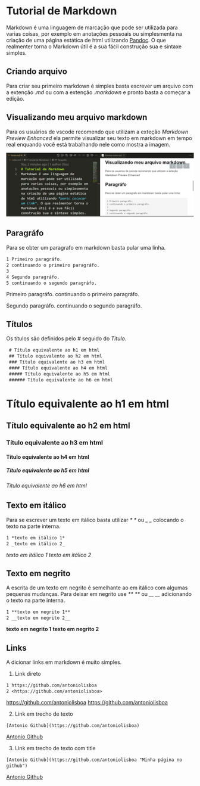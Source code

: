 # Tutorial de Markdown
Markdown é uma linguagem de marcação que pode ser utilizada para varias coisas, por exemplo em anotações pessoais ou simplesmenta na criação de uma página estática de html utilizando [Pandoc](https://pandoc.org/installing.html "Página para download do pandoc"). O que realmenter torna o Markdown útil é a sua fácil construção sua e sintaxe simples. 

## Criando arquivo
Para criar seu primeiro markdown é simples basta escrever um arquivo com a extenção *.md* ou com a extenção *.markdown* e pronto basta a começar a edição.

## Visualizando meu arquivo markdown
Para os usuários de vscode recomendo que utilizam a exteção *Markdown Preview Enhanced* ela permite visualizar seu texto em markdown em tempo real enquando você está trabalhando nele como mostra a imagem.

![extencao vscode](images/vscode_extencao.png)
## Paragráfo
Para se obter um paragrafo em markdown basta pular uma linha.

~~~
1 Primeiro paragráfo.
2 continuando o primeiro paragráfo.
3 
4 Segundo paragráfo.
5 continuando o segundo paragráfo.
~~~

Primeiro paragráfo.
continuando o primeiro paragráfo.

Segundo paragráfo.
continuando o segundo paragráfo.

## Títulos
Os títulos são definidos pelo *#* seguido do *Título*.

~~~
 # Título equivalente ao h1 em html
 ## Título equivalente ao h2 em html
 ### Título equivalente ao h3 em html
 #### Título equivalente ao h4 em html
 ##### Título equivalente ao h5 em html
 ###### Título equivalente ao h6 em html
~~~

# Título equivalente ao h1 em html
 ## Título equivalente ao h2 em html
 ### Título equivalente ao h3 em html
 #### Título equivalente ao h4 em html
 ##### Título equivalente ao h5 em html
 ###### Título equivalente ao h6 em html

 ## Texto em itálico
Para se escrever um texto em itálico basta utilizar _*_ _*_ ou *_* *_* colocando o texto na parte interna.

~~~
1 *texto em itálico 1*
2 _texto em itálico 2_
~~~

*texto em itálico 1*
_texto em itálico 2_

 ## Texto em negrito
 A escrita de um texto em negrito é semelhante ao em itálico com algumas pequenas mudanças. Para deixar em negrito use _**_ _**_ ou *__* *__* adicionando o texto na parte interna.

 ~~~
1 **texto em negrito 1**
2 __texto em negrito 2__
~~~

**texto em negrito 1**
__texto em negrito 2__

 ## Links
 A dicionar links em markdown é muito simples.
 1. Link direto
 ~~~
 1 https://github.com/antoniolisboa
 2 <https://github.com/antoniolisboa>
 ~~~
https://github.com/antoniolisboa
<https://github.com/antoniolisboa>

 2. Link em trecho de texto
 ~~~
 [Antonio Github](https://github.com/antoniolisboa)
 ~~~
 [Antonio Github](https://github.com/antoniolisboa)

 3. Link em trecho de texto com title
 ~~~
 [Antonio Github](https://github.com/antoniolisboa "Minha página no github")
 ~~~
 [Antonio Github](https://github.com/antoniolisboa "Minha página no github")